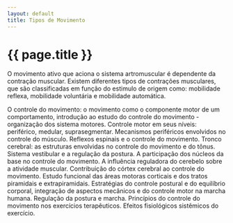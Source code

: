 ```yaml
---
layout: default
title: Tipos de Movimento
---
```


# {{ page.title }}

O movimento ativo que aciona o sistema artromuscular é dependente da contração muscular. Existem diferentes tipos de contrações musculares, que são classificadas em função do estimulo de origem como: mobilidade reflexa, mobilidade voluntária e mobilidade automática.

O controle do movimento: o movimento como o componente motor de um comportamento, introdução ao estudo do controle do movimento - organização dos sistema motores. Controle motor em seus níveis: periférico, medular, suprasegmentar. Mecanismos periféricos envolvidos no controle do músculo. Reflexos espinais e o controle do movimento. Tronco cerebral: as estruturas envolvidas no controle do movimento e do tônus. Sistema vestibular e a regulação da postura. A participação dos núcleos da base no controle do movimento. A influência reguladora do cerebelo sobre a atividade muscular. Contribuição do córtex cerebral ao controle do movimento. Estudo funcional das áreas motoras corticais e dos tratos piramidais e extrapiramidais. Estratégias do controle postural e do equilíbrio corporal, integração de aspectos mecânicos e do controle motor na marcha humana. Regulação da postura e marcha. Princípios do controle do movimento nos exercícios terapêuticos. Efeitos fisiológicos sistêmicos do exercício.
